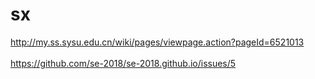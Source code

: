 # sx
http://my.ss.sysu.edu.cn/wiki/pages/viewpage.action?pageId=6521013   <br/>    
https://github.com/se-2018/se-2018.github.io/issues/5
